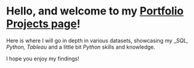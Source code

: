 
# Hello, and welcome to my [Portfolio Projects page](https://tetianashchudla.github.io/Portfolio.github.io/)!

Here is where I will go in depth in various datasets, showcasing my __SQL, Python, Tableau_ and a little bit _Python_ skills and knowledge. 

I hope you enjoy my findings! 
